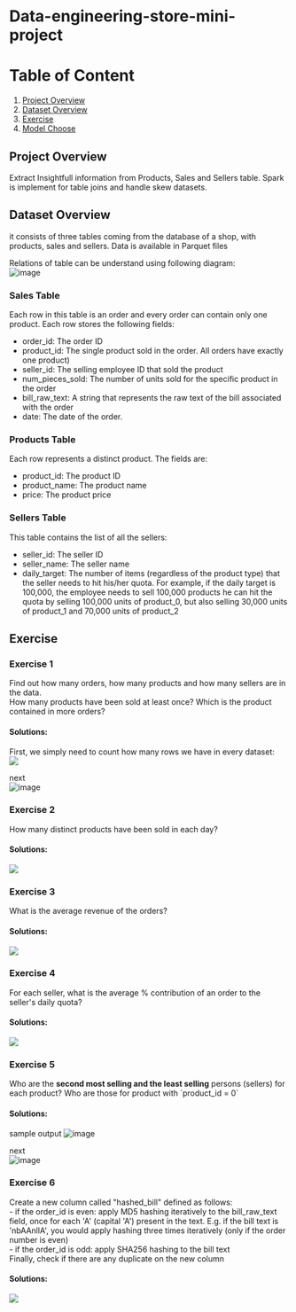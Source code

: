 # Data-engineering-store-mini-project

# Table of Content
1. [Project Overview](#project)
2. [Dataset Overview](#dataset)
3. [Exercise](#ex)
4. [Model Choose](#model)

<a name="project"></a>
## Project Overview
Extract Insightfull information from Products, Sales and Sellers table. Spark is implement for table joins and handle skew datasets.<br>

<a name="dataset"></a>
## Dataset Overview
it consists of three tables coming from the database of a shop, with products, sales and sellers. Data is available in Parquet files<br>

Relations of table can be understand using following diagram:<br>
![image](https://user-images.githubusercontent.com/17496623/169950981-25589fd2-93bb-42af-aa40-22c66c45762c.png)
<h3>Sales Table</h3>
Each row in this table is an order and every order can contain only one product. Each row stores the following fields:
<ul>
<li>order_id: The order ID</li>
<li>product_id: The single product sold in the order. All orders have exactly one product)</li>
<li>seller_id: The selling employee ID that sold the product</li>
<li>num_pieces_sold: The number of units sold for the specific product in the order</li>
<li>bill_raw_text: A string that represents the raw text of the bill associated with the order</li>
<li>date: The date of the order.</li>
</ul>

<h3>Products Table</h3>
Each row represents a distinct product. The fields are:
<ul>
<li>product_id: The product ID</li>
<li>product_name: The product name</li>
<li>price: The product price</li>
</ul>
<h3>Sellers Table</h3>
This table contains the list of all the sellers:
<ul>
  <li>seller_id: The seller ID</li>
<li>seller_name: The seller name</li>
<li>daily_target: The number of items (regardless of the product type) that the seller needs to hit his/her quota. For example, if the daily target is 100,000, the employee needs to sell 100,000 products he can hit the quota by selling 100,000 units of product_0, but also selling 30,000 units of product_1 and 70,000 units of product_2</li>
</ul>

<a name="ex"></a>
## Exercise

<h3>Exercise 1</h3>
Find out how many orders, how many products and how many sellers are in the data.<br>
How many products have been sold at least once? Which is the product contained in more orders?<br>
<h4>Solutions:</h4>
First, we simply need to count how many rows we have in every dataset:<br>

<img src='https://user-images.githubusercontent.com/17496623/170081640-243c51ac-a909-469e-a4ce-ebbfdac6ead0.png'>

next<br>
![image](https://user-images.githubusercontent.com/17496623/170075200-ec25108f-804b-44f1-8dd2-22228288bd47.png)

<h3>Exercise 2</h3>
How many distinct products have been sold in each day?<br>
<h4>Solutions:</h4>

<img src='https://user-images.githubusercontent.com/17496623/170082241-698572a3-b54a-4816-b78c-b78e55af2660.png'>

<h3>Exercise 3</h3>
What is the average revenue of the orders?<br>
<h4>Solutions:</h4>

<img src='https://user-images.githubusercontent.com/17496623/170077224-b5faf288-d1a6-4ada-9d1b-6351d1d32d71.png'>

<h3>Exercise 4</h3>
For each seller, what is the average % contribution of an order to the seller's daily quota?<br>
<h4>Solutions:</h4>

<img src='https://user-images.githubusercontent.com/17496623/170078562-1d75f2e4-b82a-4d50-970a-9030f2aa14bb.png'>
<h3>Exercise 5</h3>
Who are the <b>second most selling and the least selling</b> persons (sellers) for each product? Who are those for product with `product_id = 0`<br>
<h4>Solutions:</h4>

sample output
![image](https://user-images.githubusercontent.com/17496623/170072334-98807e84-e67f-4291-9baa-e80561a1ef95.png)

next<br>
![image](https://user-images.githubusercontent.com/17496623/170072500-f4b3db72-08f1-4d60-8152-b479ab00b8bd.png)


<h3>Exercise 6</h3>
Create a new column called "hashed_bill" defined as follows:<br>
- if the order_id is even: apply MD5 hashing iteratively to the bill_raw_text field, once for each 'A' (capital 'A') present in the text. E.g. if the bill text is 'nbAAnllA', you would apply hashing three times iteratively (only if the order number is even)<br>
- if the order_id is odd: apply SHA256 hashing to the bill text<br>
Finally, check if there are any duplicate on the new column<br>
<h4>Solutions:</h4>

<img src='https://user-images.githubusercontent.com/17496623/170084469-631d4133-6fcd-4808-9655-551de881aeb4.png'>
